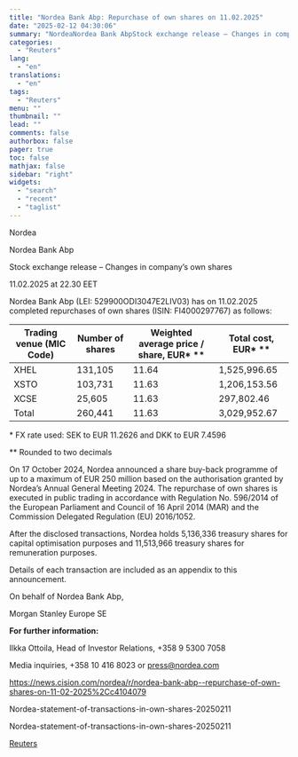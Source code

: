 ```yaml
---
title: "Nordea Bank Abp: Repurchase of own shares on 11.02.2025"
date: "2025-02-12 04:30:06"
summary: "NordeaNordea Bank AbpStock exchange release – Changes in company’s own shares11.02.2025 at 22.30 EETNordea Bank Abp (LEI: 529900ODI3047E2LIV03) has on 11.02.2025 completed repurchases of own shares (ISIN: FI4000297767) as follows:Trading venue (MIC Code)Number of sharesWeighted average price / share, EUR* **Total cost, EUR* **XHEL131,10511.641,525,996.65XSTO103,73111.631,206,153.56XCSE25,60511.63297,802.46Total260,44111.633,029,952.67* FX rate used: SEK to EUR..."
categories:
  - "Reuters"
lang:
  - "en"
translations:
  - "en"
tags:
  - "Reuters"
menu: ""
thumbnail: ""
lead: ""
comments: false
authorbox: false
pager: true
toc: false
mathjax: false
sidebar: "right"
widgets:
  - "search"
  - "recent"
  - "taglist"
---
```


Nordea

Nordea Bank Abp

Stock exchange release – Changes in company’s own shares

11.02.2025 at 22.30 EET

Nordea Bank Abp (LEI: 529900ODI3047E2LIV03) has on 11.02.2025 completed repurchases of own shares (ISIN: FI4000297767) as follows:

| Trading venue (MIC Code) | Number of shares | Weighted average price / share, EUR\* \*\* | Total cost, EUR\* \*\* |
| --- | --- | --- | --- |
| XHEL | 131,105 | 11.64 | 1,525,996.65 |
| XSTO | 103,731 | 11.63 | 1,206,153.56 |
| XCSE | 25,605 | 11.63 | 297,802.46 |
| Total | 260,441 | 11.63 | 3,029,952.67 |

\* FX rate used: SEK to EUR 11.2626 and DKK to EUR 7.4596

\*\* Rounded to two decimals

On 17 October 2024, Nordea announced a share buy-back programme of up to a maximum of EUR 250 million based on the authorisation granted by Nordea’s Annual General Meeting 2024. The repurchase of own shares is executed in public trading in accordance with Regulation No. 596/2014 of the European Parliament and Council of 16 April 2014 (MAR) and the Commission Delegated Regulation (EU) 2016/1052.

After the disclosed transactions, Nordea holds 5,136,336 treasury shares for capital optimisation purposes and 11,513,966 treasury shares for remuneration purposes.

Details of each transaction are included as an appendix to this announcement.

On behalf of Nordea Bank Abp,

Morgan Stanley Europe SE

**For further information:**

Ilkka Ottoila, Head of Investor Relations, +358 9 5300 7058

Media inquiries, +358 10 416 8023 or press@nordea.com

https://news.cision.com/nordea/r/nordea-bank-abp--repurchase-of-own-shares-on-11-02-2025%2Cc4104079

Nordea-statement-of-transactions-in-own-shares-20250211

Nordea-statement-of-transactions-in-own-shares-20250211

[Reuters](https://www.tradingview.com/news/reuters.com,2025-02-11:newsml_Wkr1S7SbZ:0-nordea-bank-abp-repurchase-of-own-shares-on-11-02-2025/)
